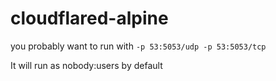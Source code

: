 # cloudflared-alpine

you probably want to run with ```-p 53:5053/udp -p 53:5053/tcp```

It will run as nobody:users by default

